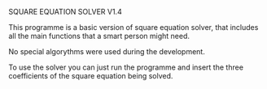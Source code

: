 SQUARE EQUATION SOLVER V1.4

This programme is a basic version of square equation solver, that includes all the main functions that a smart person might need.

No special algorythms were used during the development.

To use the solver you can just run the programme and insert the three coefficients of the square equation being solved.
